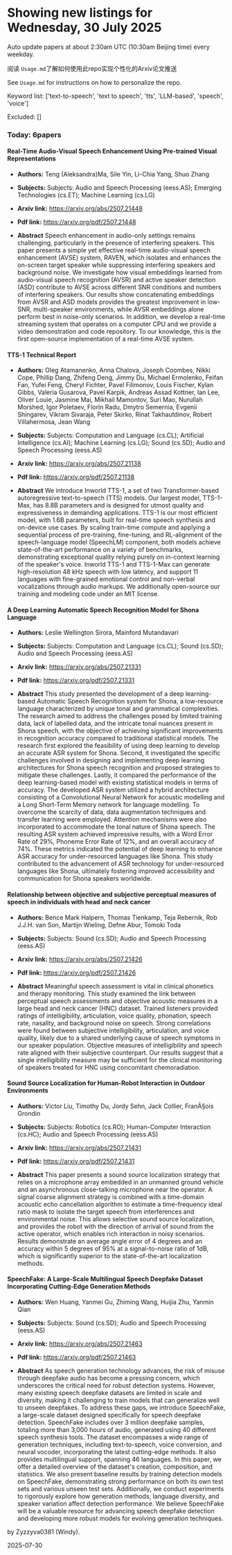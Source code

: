 # Showing new listings for Wednesday, 30 July 2025
Auto update papers at about 2:30am UTC (10:30am Beijing time) every weekday.


阅读 `Usage.md`了解如何使用此repo实现个性化的Arxiv论文推送

See `Usage.md` for instructions on how to personalize the repo. 


Keyword list: ['text-to-speech', 'text to speech', 'tts', 'LLM-based', 'speech', 'voice']


Excluded: []


### Today: 6papers 
#### Real-Time Audio-Visual Speech Enhancement Using Pre-trained Visual Representations
 - **Authors:** Teng (Aleksandra)Ma, Sile Yin, Li-Chia Yang, Shuo Zhang
 - **Subjects:** Subjects:
Audio and Speech Processing (eess.AS); Emerging Technologies (cs.ET); Machine Learning (cs.LG)
 - **Arxiv link:** https://arxiv.org/abs/2507.21448

 - **Pdf link:** https://arxiv.org/pdf/2507.21448

 - **Abstract**
 Speech enhancement in audio-only settings remains challenging, particularly in the presence of interfering speakers. This paper presents a simple yet effective real-time audio-visual speech enhancement (AVSE) system, RAVEN, which isolates and enhances the on-screen target speaker while suppressing interfering speakers and background noise. We investigate how visual embeddings learned from audio-visual speech recognition (AVSR) and active speaker detection (ASD) contribute to AVSE across different SNR conditions and numbers of interfering speakers. Our results show concatenating embeddings from AVSR and ASD models provides the greatest improvement in low-SNR, multi-speaker environments, while AVSR embeddings alone perform best in noise-only scenarios. In addition, we develop a real-time streaming system that operates on a computer CPU and we provide a video demonstration and code repository. To our knowledge, this is the first open-source implementation of a real-time AVSE system.
#### TTS-1 Technical Report
 - **Authors:** Oleg Atamanenko, Anna Chalova, Joseph Coombes, Nikki Cope, Phillip Dang, Zhifeng Deng, Jimmy Du, Michael Ermolenko, Feifan Fan, Yufei Feng, Cheryl Fichter, Pavel Filimonov, Louis Fischer, Kylan Gibbs, Valeria Gusarova, Pavel Karpik, Andreas Assad Kottner, Ian Lee, Oliver Louie, Jasmine Mai, Mikhail Mamontov, Suri Mao, Nurullah Morshed, Igor Poletaev, Florin Radu, Dmytro Semernia, Evgenii Shingarev, Vikram Sivaraja, Peter Skirko, Rinat Takhautdinov, Robert Villahermosa, Jean Wang
 - **Subjects:** Subjects:
Computation and Language (cs.CL); Artificial Intelligence (cs.AI); Machine Learning (cs.LG); Sound (cs.SD); Audio and Speech Processing (eess.AS)
 - **Arxiv link:** https://arxiv.org/abs/2507.21138

 - **Pdf link:** https://arxiv.org/pdf/2507.21138

 - **Abstract**
 We introduce Inworld TTS-1, a set of two Transformer-based autoregressive text-to-speech (TTS) models. Our largest model, TTS-1-Max, has 8.8B parameters and is designed for utmost quality and expressiveness in demanding applications. TTS-1 is our most efficient model, with 1.6B parameters, built for real-time speech synthesis and on-device use cases. By scaling train-time compute and applying a sequential process of pre-training, fine-tuning, and RL-alignment of the speech-language model (SpeechLM) component, both models achieve state-of-the-art performance on a variety of benchmarks, demonstrating exceptional quality relying purely on in-context learning of the speaker's voice. Inworld TTS-1 and TTS-1-Max can generate high-resolution 48 kHz speech with low latency, and support 11 languages with fine-grained emotional control and non-verbal vocalizations through audio markups. We additionally open-source our training and modeling code under an MIT license.
#### A Deep Learning Automatic Speech Recognition Model for Shona Language
 - **Authors:** Leslie Wellington Sirora, Mainford Mutandavari
 - **Subjects:** Subjects:
Computation and Language (cs.CL); Sound (cs.SD); Audio and Speech Processing (eess.AS)
 - **Arxiv link:** https://arxiv.org/abs/2507.21331

 - **Pdf link:** https://arxiv.org/pdf/2507.21331

 - **Abstract**
 This study presented the development of a deep learning-based Automatic Speech Recognition system for Shona, a low-resource language characterized by unique tonal and grammatical complexities. The research aimed to address the challenges posed by limited training data, lack of labelled data, and the intricate tonal nuances present in Shona speech, with the objective of achieving significant improvements in recognition accuracy compared to traditional statistical models. The research first explored the feasibility of using deep learning to develop an accurate ASR system for Shona. Second, it investigated the specific challenges involved in designing and implementing deep learning architectures for Shona speech recognition and proposed strategies to mitigate these challenges. Lastly, it compared the performance of the deep learning-based model with existing statistical models in terms of accuracy. The developed ASR system utilized a hybrid architecture consisting of a Convolutional Neural Network for acoustic modelling and a Long Short-Term Memory network for language modelling. To overcome the scarcity of data, data augmentation techniques and transfer learning were employed. Attention mechanisms were also incorporated to accommodate the tonal nature of Shona speech. The resulting ASR system achieved impressive results, with a Word Error Rate of 29%, Phoneme Error Rate of 12%, and an overall accuracy of 74%. These metrics indicated the potential of deep learning to enhance ASR accuracy for under-resourced languages like Shona. This study contributed to the advancement of ASR technology for under-resourced languages like Shona, ultimately fostering improved accessibility and communication for Shona speakers worldwide.
#### Relationship between objective and subjective perceptual measures of speech in individuals with head and neck cancer
 - **Authors:** Bence Mark Halpern, Thomas Tienkamp, Teja Rebernik, Rob J.J.H. van Son, Martijn Wieling, Defne Abur, Tomoki Toda
 - **Subjects:** Subjects:
Sound (cs.SD); Audio and Speech Processing (eess.AS)
 - **Arxiv link:** https://arxiv.org/abs/2507.21426

 - **Pdf link:** https://arxiv.org/pdf/2507.21426

 - **Abstract**
 Meaningful speech assessment is vital in clinical phonetics and therapy monitoring. This study examined the link between perceptual speech assessments and objective acoustic measures in a large head and neck cancer (HNC) dataset. Trained listeners provided ratings of intelligibility, articulation, voice quality, phonation, speech rate, nasality, and background noise on speech. Strong correlations were found between subjective intelligibility, articulation, and voice quality, likely due to a shared underlying cause of speech symptoms in our speaker population. Objective measures of intelligibility and speech rate aligned with their subjective counterpart. Our results suggest that a single intelligibility measure may be sufficient for the clinical monitoring of speakers treated for HNC using concomitant chemoradiation.
#### Sound Source Localization for Human-Robot Interaction in Outdoor Environments
 - **Authors:** Victor Liu, Timothy Du, Jordy Sehn, Jack Collier, FranÃ§ois Grondin
 - **Subjects:** Subjects:
Robotics (cs.RO); Human-Computer Interaction (cs.HC); Audio and Speech Processing (eess.AS)
 - **Arxiv link:** https://arxiv.org/abs/2507.21431

 - **Pdf link:** https://arxiv.org/pdf/2507.21431

 - **Abstract**
 This paper presents a sound source localization strategy that relies on a microphone array embedded in an unmanned ground vehicle and an asynchronous close-talking microphone near the operator. A signal coarse alignment strategy is combined with a time-domain acoustic echo cancellation algorithm to estimate a time-frequency ideal ratio mask to isolate the target speech from interferences and environmental noise. This allows selective sound source localization, and provides the robot with the direction of arrival of sound from the active operator, which enables rich interaction in noisy scenarios. Results demonstrate an average angle error of 4 degrees and an accuracy within 5 degrees of 95\% at a signal-to-noise ratio of 1dB, which is significantly superior to the state-of-the-art localization methods.
#### SpeechFake: A Large-Scale Multilingual Speech Deepfake Dataset Incorporating Cutting-Edge Generation Methods
 - **Authors:** Wen Huang, Yanmei Gu, Zhiming Wang, Huijia Zhu, Yanmin Qian
 - **Subjects:** Subjects:
Sound (cs.SD); Audio and Speech Processing (eess.AS)
 - **Arxiv link:** https://arxiv.org/abs/2507.21463

 - **Pdf link:** https://arxiv.org/pdf/2507.21463

 - **Abstract**
 As speech generation technology advances, the risk of misuse through deepfake audio has become a pressing concern, which underscores the critical need for robust detection systems. However, many existing speech deepfake datasets are limited in scale and diversity, making it challenging to train models that can generalize well to unseen deepfakes. To address these gaps, we introduce SpeechFake, a large-scale dataset designed specifically for speech deepfake detection. SpeechFake includes over 3 million deepfake samples, totaling more than 3,000 hours of audio, generated using 40 different speech synthesis tools. The dataset encompasses a wide range of generation techniques, including text-to-speech, voice conversion, and neural vocoder, incorporating the latest cutting-edge methods. It also provides multilingual support, spanning 46 languages. In this paper, we offer a detailed overview of the dataset's creation, composition, and statistics. We also present baseline results by training detection models on SpeechFake, demonstrating strong performance on both its own test sets and various unseen test sets. Additionally, we conduct experiments to rigorously explore how generation methods, language diversity, and speaker variation affect detection performance. We believe SpeechFake will be a valuable resource for advancing speech deepfake detection and developing more robust models for evolving generation techniques.


by Zyzzyva0381 (Windy). 


2025-07-30

